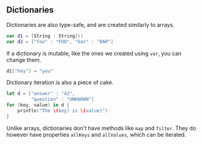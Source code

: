 Dictionaries
-----
Dictionaries are also type-safe, and are created similarly to arrays.

~~~swift
var d1 = [String : String]()
var d2 = ["foo" : "FOO", "bar" : "BAR"]
~~~

If a dictionary is mutable, like the ones we created using `var`, you can change
them.

~~~swift
d1["hey"] = "you"
~~~

Dictionary iteration is also a piece of cake.

~~~swift
let d = ["answer" : "42",
         "question" : "UNKNOWN"]
for (key, value) in d {
    println("The \(key) is \(value)")
}
~~~

Unlike arrays, dictionaries don't have methods like `map` and `filter`. They do
however have properties `allKeys` and `allValues`, which can be iterated.
